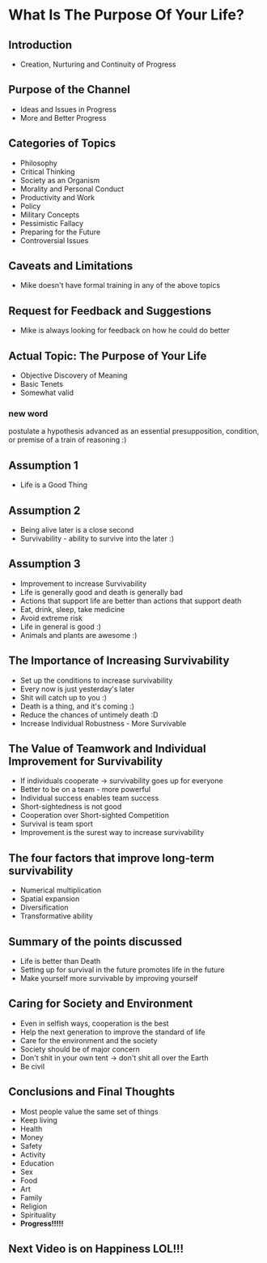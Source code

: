 # What Is The Purpose Of Your Life?


## Introduction

* Creation, Nurturing and Continuity of Progress


## Purpose of the Channel

* Ideas and Issues in Progress
* More and Better Progress


## Categories of Topics

* Philosophy
* Critical Thinking
* Society as an Organism
* Morality and Personal Conduct
* Productivity and Work
* Policy
* Military Concepts
* Pessimistic Fallacy
* Preparing for the Future
* Controversial Issues


## Caveats and Limitations

* Mike doesn't have formal training in any of the above topics


## Request for Feedback and Suggestions

* Mike is always looking for feedback on how he could do better


## Actual Topic: The Purpose of Your Life

* Objective Discovery of Meaning
* Basic Tenets
* Somewhat valid

### new word 

postulate a hypothesis advanced as an essential presupposition, condition, or premise of a train of reasoning :)


## Assumption 1

* Life is a Good Thing


## Assumption 2

* Being alive later is a close second
* Survivability - ability to survive into the later :)


## Assumption 3

* Improvement to increase Survivability 
* Life is generally good and death is generally bad
* Actions that support life are better than actions that support death 
* Eat, drink, sleep, take medicine 
* Avoid extreme risk
* Life in general is good :)
* Animals and plants are awesome :)


## The Importance of Increasing Survivability

* Set up the conditions to increase survivability
* Every now is just yesterday's later
* Shit will catch up to you :)
* Death is a thing, and it's coming :)
* Reduce the chances of untimely death :D
* Increase Individual Robustness - More Survivable


## The Value of Teamwork and Individual Improvement for Survivability

* If individuals cooperate -> survivability goes up for everyone
* Better to be on a team - more powerful
* Individual success enables team success
* Short-sightedness is not good 
* Cooperation over Short-sighted Competition 
* Survival is team sport 
* Improvement is the surest way to increase survivability 


## The four factors that improve long-term survivability 

* Numerical multiplication
* Spatial expansion
* Diversification
* Transformative ability


## Summary of the points discussed

* Life is better than Death
* Setting up for survival in the future promotes life in the future
* Make yourself more survivable by improving yourself


## Caring for Society and Environment

* Even in selfish ways, cooperation is the best
* Help the next generation to improve the standard of life
* Care for the environment and the society 
* Society should be of major concern
* Don't shit in your own tent -> don't shit all over the Earth
* Be civil


## Conclusions and Final Thoughts

* Most people value the same set of things
* Keep living
* Health
* Money
* Safety
* Activity
* Education 
* Sex
* Food
* Art
* Family
* Religion
* Spirituality
* **Progress!!!!!**


## Next Video is on Happiness LOL!!!









